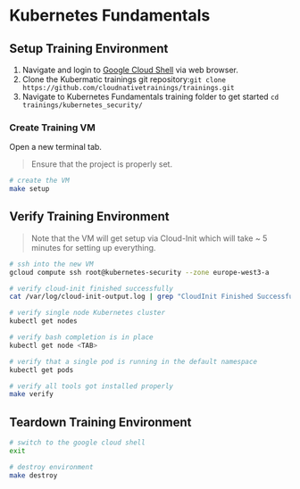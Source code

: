 # Kubernetes Fundamentals

## Setup Training Environment

1. Navigate and login to [Google Cloud Shell](https://ssh.cloud.google.com) via web browser.
2. Clone the Kubermatic trainings git repository:`git clone https://github.com/cloudnativetrainings/trainings.git`
3. Navigate to Kubernetes Fundamentals training folder to get started `cd trainings/kubernetes_security/`

### Create Training VM

Open a new terminal tab.

> Ensure that the project is properly set.

```bash
# create the VM
make setup
```

## Verify Training Environment

> Note that the VM will get setup via Cloud-Init which will take ~ 5 minutes for setting up everything.

```bash
# ssh into the new VM
gcloud compute ssh root@kubernetes-security --zone europe-west3-a

# verify cloud-init finished successfully
cat /var/log/cloud-init-output.log | grep "CloudInit Finished Successfully"

# verify single node Kubernetes cluster
kubectl get nodes

# verify bash completion is in place
kubectl get node <TAB>

# verify that a single pod is running in the default namespace
kubectl get pods

# verify all tools got installed properly
make verify
```

## Teardown Training Environment

```bash
# switch to the google cloud shell
exit

# destroy environment
make destroy
```
